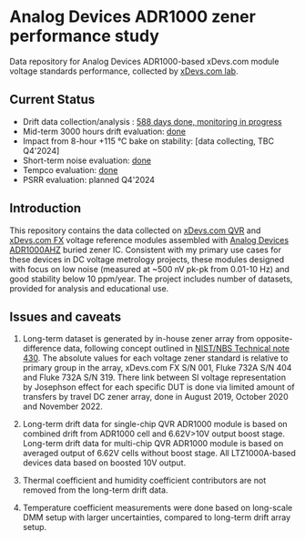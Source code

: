 # Analog Devices ADR1000 zener performance study
Data repository for Analog Devices ADR1000-based xDevs.com module voltage standards performance, collected by [xDevs.com lab](https://xdevs.com/).

Current Status
--------------
* Drift data collection/analysis : [588 days done, monitoring in progress](ltd_meas_data.md)
* Mid-term 3000 hours drift evaluation: [done](mtd_drift.md)
* Impact from 8-hour +115 &deg;C bake on stability: [data collecting, TBC Q4'2024]
* Short-term noise evaluation: [done](lf_noise_data.md)
* Tempco evaluation: [done](tc_setup.md)
* PSRR evaluation: planned Q4'2024

Introduction
------------

This repository contains the data collected on [xDevs.com QVR](https://xdevs.com/article/qvref/) and [xDevs.com FX](https://xdevs.com/article/792x/) voltage reference modules assembled with [Analog Devices ADR1000AHZ](https://xdevs.com/article/adr1000order/) buried zener IC. Consistent with my primary use cases for these devices in DC voltage metrology projects, these modules designed with focus on low noise (measured at ~500 nV pk-pk from 0.01-10 Hz) and good stability below 10 ppm/year. The project includes number of datasets, provided for analysis and educational use. 

Issues and caveats
------------------

1. Long-term dataset is generated by in-house zener array from opposite-difference data, following concept outlined in [NIST/NBS Technical note 430](https://nvlpubs.nist.gov/nistpubs/Legacy/TN/nbstechnicalnote430.pdf). The absolute values for each voltage zener standard is relative to primary group in the array, xDevs.com FX S/N 001, Fluke 732A S/N 404 and Fluke 732A S/N 319. There link between SI voltage representation by Josephson effect for each specific DUT is done via limited amount of transfers by travel DC zener array, done in August 2019, October 2020 and November 2022. 

2. Long-term drift data for single-chip QVR ADR1000 module is based on combined drift from ADR1000 cell and 6.62V>10V output boost stage. Long-term drift data for multi-chip QVR ADR1000 module is based on averaged output of 6.62V cells without boost stage. All LTZ1000A-based devices data based on boosted 10V output.

3. Thermal coefficient and humidity coefficient contributors are not removed from the long-term drift data.

4. Temperature coefficient measurements were done based on long-scale DMM setup with larger uncertainties, compared to long-term drift array setup.
